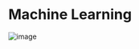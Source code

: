 # Machine Learning 


![image](https://codelabs.developers.google.com/codelabs/tensorflow-lab1-helloworld/img/6ff58697a85931f4.png)
